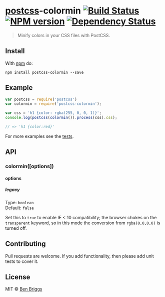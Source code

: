 # [postcss][postcss]-colormin [![Build Status](https://travis-ci.org/ben-eb/postcss-colormin.svg?branch=master)][ci] [![NPM version](https://badge.fury.io/js/postcss-colormin.svg)][npm] [![Dependency Status](https://gemnasium.com/ben-eb/postcss-colormin.svg)][deps]

> Minify colors in your CSS files with PostCSS.

## Install

With [npm](https://npmjs.org/package/postcss-colormin) do:

```
npm install postcss-colormin --save
```


## Example

```js
var postcss = require('postcss')
var colormin = require('postcss-colormin');

var css = 'h1 {color: rgba(255, 0, 0, 1)}';
console.log(postcss(colormin()).process(css).css);

// => 'h1 {color:red}'
```

For more examples see the [tests](src/__tests__/controller.js).


## API

### colormin([options])

#### options

##### legacy

Type: `boolean`  
Default: `false`

Set this to `true` to enable IE < 10 compatibility; the browser chokes on the
`transparent` keyword, so in this mode the conversion from `rgba(0,0,0,0)`
is turned off.


## Contributing

Pull requests are welcome. If you add functionality, then please add unit tests
to cover it.


## License

MIT © [Ben Briggs](http://beneb.info)


[ci]:       https://travis-ci.org/ben-eb/postcss-colormin
[deps]:     https://gemnasium.com/ben-eb/postcss-colormin
[npm]:      http://badge.fury.io/js/postcss-colormin
[postcss]:  https://github.com/postcss/postcss

